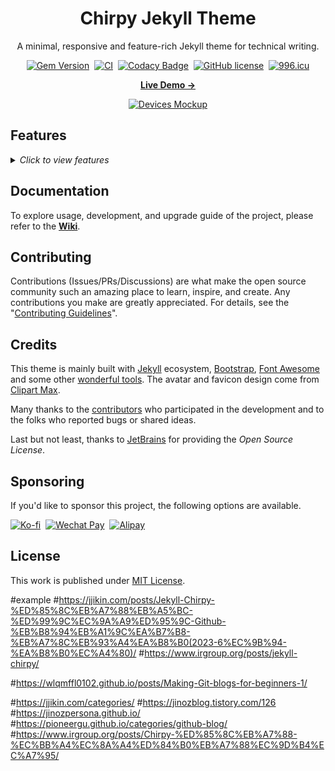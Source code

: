 <div align="center">

  # Chirpy Jekyll Theme

  A minimal, responsive and feature-rich Jekyll theme for technical writing.

  [![Gem Version](https://img.shields.io/gem/v/jekyll-theme-chirpy?color=brightgreen)][gem]&nbsp;
  [![CI](https://github.com/cotes2020/jekyll-theme-chirpy/actions/workflows/ci.yml/badge.svg?branch=master&event=push)][ci]&nbsp;
  [![Codacy Badge](https://app.codacy.com/project/badge/Grade/4e556876a3c54d5e8f2d2857c4f43894)][codacy]&nbsp;
  [![GitHub license](https://img.shields.io/github/license/cotes2020/jekyll-theme-chirpy.svg)][license]&nbsp;
  [![996.icu](https://img.shields.io/badge/link-996.icu-%23FF4D5B.svg)](https://996.icu)

  [**Live Demo →**][demo]

  [![Devices Mockup](https://chirpy-img.netlify.app/commons/devices-mockup.png)][demo]

</div>

## Features

<details>
  <summary>
    <i>Click to view features</i>
  </summary>
  <p>

  - Dark / Light Theme Mode
  - Localized UI language
  - Pinned Posts on Home Page
  - Hierarchical Categories
  - Trending Tags
  - Table of Contents
  - Last Modified Date
  - Syntax Highlighting
  - Mathematical Expressions
  - Mermaid Diagrams & Flowcharts
  - Dark / Light Mode Images
  - Embed Videos
  - Disqus / Utterances / Giscus Comments
  - Built-in Search
  - Atom Feeds
  - PWA
  - Google Analytics
  - SEO & Performance Optimization

  </p>
</details>

## Documentation

To explore usage, development, and upgrade guide of the project, please refer to the [**Wiki**][wiki].

## Contributing

Contributions (Issues/PRs/Discussions) are what make the open source community such an amazing place to learn, inspire, and create. Any contributions you make are greatly appreciated. For details, see the "[Contributing Guidelines][contribute-guide]".

## Credits

This theme is mainly built with [Jekyll][jekyllrb] ecosystem,
[Bootstrap][bootstrap], [Font Awesome][icons] and some other [wonderful tools][lib].
The avatar and favicon design come from [Clipart Max][image].

Many thanks to the [contributors][contributors] who participated in the development
and to the folks who reported bugs or shared ideas.

Last but not least, thanks to [JetBrains][jetbrains] for providing the _Open Source License_.

## Sponsoring

If you'd like to sponsor this project, the following options are available.

[![Ko-fi](https://img.shields.io/badge/Support_Me_on_Ko--fi-ff5e5b?logo=ko-fi&logoColor=white)][ko-fi]&nbsp;
[![Wechat Pay](https://img.shields.io/badge/Tip_Me_on_WeChat-brightgreen?logo=wechat&logoColor=white)][donation]&nbsp;
[![Alipay](https://img.shields.io/badge/Tip_Me_on_Alipay-blue?logo=alipay&logoColor=white)][donation]

## License

This work is published under [MIT License][license].

[gem]: https://rubygems.org/gems/jekyll-theme-chirpy
[ci]: https://github.com/cotes2020/jekyll-theme-chirpy/actions/workflows/ci.yml?query=event%3Apush+branch%3Amaster
[codacy]: https://app.codacy.com/gh/cotes2020/jekyll-theme-chirpy/dashboard?utm_source=gh&utm_medium=referral&utm_content=&utm_campaign=Badge_grade
[license]: https://github.com/cotes2020/jekyll-theme-chirpy/blob/master/LICENSE
[jekyllrb]: https://jekyllrb.com/
[bootstrap]: https://getbootstrap.com/
[icons]: https://fontawesome.com/
[image]: https://www.clipartmax.com/middle/m2i8b1m2K9Z5m2K9_ant-clipart-childrens-ant-cute/
[demo]: https://cotes2020.github.io/chirpy-demo/
[wiki]: https://github.com/cotes2020/jekyll-theme-chirpy/wiki
[contribute-guide]: https://github.com/cotes2020/jekyll-theme-chirpy/blob/master/docs/CONTRIBUTING.md
[contributors]: https://github.com/cotes2020/jekyll-theme-chirpy/graphs/contributors
[lib]: https://github.com/cotes2020/chirpy-static-assets
[jetbrains]: https://www.jetbrains.com/?from=jekyll-theme-chirpy
[ko-fi]: https://ko-fi.com/coteschung/
[donation]: https://sponsor.cotes.page/



#example
#https://jjikin.com/posts/Jekyll-Chirpy-%ED%85%8C%EB%A7%88%EB%A5%BC-%ED%99%9C%EC%9A%A9%ED%95%9C-Github-%EB%B8%94%EB%A1%9C%EA%B7%B8-%EB%A7%8C%EB%93%A4%EA%B8%B0(2023-6%EC%9B%94-%EA%B8%B0%EC%A4%80)/
#https://www.irgroup.org/posts/jekyll-chirpy/

#https://wlqmffl0102.github.io/posts/Making-Git-blogs-for-beginners-1/

#https://jjikin.com/categories/
#https://jinozblog.tistory.com/126
#https://jinozpersona.github.io/
#https://pioneergu.github.io/categories/github-blog/
#https://www.irgroup.org/posts/Chirpy-%ED%85%8C%EB%A7%88-%EC%BB%A4%EC%8A%A4%ED%84%B0%EB%A7%88%EC%9D%B4%EC%A7%95/